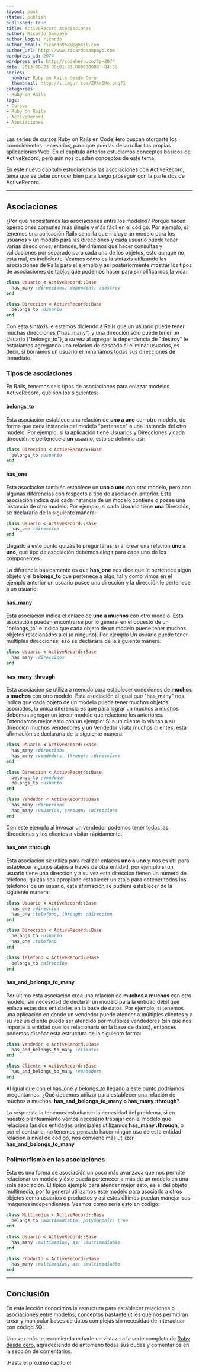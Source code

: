 ```yaml
---
layout: post
status: publish
published: true
title: ActiveRecord Asociaciones
author: Ricardo Sampayo
author_login: ricardo
author_email: ricardo9588@gmail.com
author_url: http://www.ricardosampayo.com
wordpress_id: 2074
wordpress_url: http://codehero.co/?p=2074
date: 2013-08-23 00:01:03.000000000 -04:30
series:
  nombre: Ruby on Rails desde Cero
  thumbnail: http://i.imgur.com/ZPAm5Mn.png?1
categories:
- Ruby on Rails
tags:
- Cursos
- Ruby on Rails
- ActiveRecord
- Asociaciones
---
```

<p>Las series de cursos Ruby on Rails en CodeHero buscan otorgarte los conocimientos necesarios, para que puedas desarrollar tus propias aplicaciones Web. En el capítulo anterior estudiamos conceptos básicos de ActiveRecord, pero aún nos quedan conceptos de este tema.</p>

<p>En este nuevo capítulo estudiaremos las asociaciones con ActiveRecord, tema que se debe conocer bien para luego proseguir con la parte dos de ActiveRecord.</p>

<hr />

<h2>Asociaciones</h2>

<p>¿Por qué necesitamos las asociaciones entre los modelos? Porque hacen operaciones comunes más simple y más fácil en el código. Por ejemplo, si tenemos una aplicación Rails sencilla que incluye un modelo para los usuarios y un modelo para las direcciones y cada usuario puede tener varias direcciones, entonces, tendríamos que hacer consultas y validaciones por separado para cada uno de los objetos, esto aunque no esta mal, es ineficiente. Veamos cómo es la sintaxis utilizando las asociaciones de Rails para el ejemplo y así posteriormente mostrar los tipos de asociaciones de tablas que podemos hacer para simplificarnos la vida:</p>

```ruby
class Usuario < ActiveRecord::Base
  has_many :direccions, dependent: :destroy
end

class Direccion < ActiveRecord::Base
  belongs_to :Usuario
end
```

<p>Con esta sintaxis le estamos diciendo a Rails que un usuario puede tener muchas direcciones ("has_many") y una dirección sólo puede tener un Usuario ("belongs_to"), a su vez al agregar la dependencia de "destroy" le estaríamos agregando una relación de cascada al eliminar usuarios, es decir, si borramos un usuario eliminaríamos todas sus direcciones de inmediato.</p>

<h3>Tipos de asociaciones</h3>

<p>En Rails, tenemos seis tipos de asociaciones para enlazar modelos ActiveRecord, que son los siguientes:</p>

<h4>belongs_to</h4>

<p>Esta asociación establece una relación de <strong>uno a uno</strong> con otro modelo, de forma que cada instancia del modelo "pertenece" a una instancia del otro modelo. Por ejemplo, si la aplicación tiene Usuarios y Direcciones y cada dirección le pertenece a <strong>un</strong> usuario, esto se definiría así:</p>

```ruby
class Direccion < ActiveRecord::Base
  belongs_to :usuario
end
```

<h4>has_one</h4>

<p>Esta asociación también establece un <strong>uno a uno</strong> con otro modelo, pero con algunas diferencias con respecto a tipo de asociación anterior. Esta asociación indica que cada instancia de un modelo contiene o posee una instancia de otro modelo. Por ejemplo, si cada Usuario tiene <strong>una</strong> Dirección, se declararía de la siguiente manera:</p>

```ruby
class Usuario < ActiveRecord::Base
  has_one :direccion
end
```

<p>Llegado a este punto quizás te preguntarás, si al crear una relación <strong>uno a uno</strong>, qué tipo de asociación debemos elegir para cada uno de los componentes.</p>

<p>La diferencia básicamente es que <strong>has_one</strong> nos dice que le pertenece algún objeto y el <strong>belongs_to</strong> que pertenece a algo, tal y como vimos en el ejemplo anterior un usuario posee una dirección y la dirección le pertenece a un usuario.</p>

<h4>has_many</h4>

<p>Esta asociación indica el enlace de <strong>uno a muchos</strong> con otro modelo. Esta asociación pueden encontrarse por lo general en el opuesto de un "belongs_to" e indica que cada objeto de un modelo puede tener muchos objetos relacionados a él (o ninguno). Por ejemplo Un usuario puede tener múltiples direcciones, eso se declararía de la siguiente manera:</p>

```ruby
class Usuario < ActiveRecord::Base
  has_many :direccions
end
```

<h4>has_many :through</h4>

<p>Esta asociación se utiliza a menudo para establecer conexiones de  <strong>muchos a muchos</strong> con otro modelo. Esta asociación al igual que "has_many" nos indica que cada objeto de un modelo puede tener muchos objetos asociados, la única diferencia es que para lograr un muchos a muchos debemos agregar un tercer modelo que relacione los anteriores. Entendamos mejor esto con un ejemplo: Si a un cliente lo visitan a su dirección muchos vendedores y un Vendedor visita muchos clientes, esta afirmación se declararía de la siguiente manera:</p>

```ruby
class Usuario < ActiveRecord::Base
  has_many :direccions
  has_many :vendedors, through: :direccions
end

class Direccion < ActiveRecord::Base
  belongs_to :vendedor
  belongs_to :usuario
end

class Vendedor < ActiveRecord::Base
  has_many :direccions
  has_many :usuarios, through: :direccions
end
```

<p>Con este ejemplo al invocar un vendedor podemos tener todas las direcciones y los clientes a visitar rápidamente.</p>

<h4>has_one :through</h4>

<p>Esta asociación se utiliza para realizar enlaces <strong>uno a uno</strong> y nos es útil para establecer algunos atajos a través de otra entidad, por ejemplo si un usuario tiene una dirección y a su vez esta dirección tienen un número de teléfono, quizás sea apropiado establecer un atajo para obtener todos los teléfonos de un usuario, esta afirmación se pudiera establecer de la siguiente manera:</p>

```ruby
class Usuario < ActiveRecord::Base
  has_one :direccion
  has_one :telefono, through: :direccion
end

class Direccion < ActiveRecord::Base
  belongs_to :usuario
  has_one :telefono
end

class Telefono < ActiveRecord::Base
  belongs_to :direccion
end
```

<h4>has_and_belongs_to_many</h4>

<p>Por último esta asociación crea una relación de  <strong>muchos a muchos</strong> con otro modelo, sin necesidad de declarar un modelo para la entidad débil que enlaza estas dos entidades en la base de datos. Por ejemplo, si tenemos una aplicación en donde un vendedor puede atender a múltiples clientes y a su vez un cliente puede ser atendido por múltiples vendedores (sin que nos importe la entidad que los relacionaría en la base de datos), entonces podemos diseñar esta estructura de la siguiente forma:</p>

```ruby
class Vendedor < ActiveRecord::Base
  has_and_belongs_to_many :clientes
end

class Cliente < ActiveRecord::Base
  has_and_belongs_to_many :vendedors
end
```

<p>Al igual que con el has_one y belongs_to llegado a este punto podríamos preguntarnos: ¿Qué debemos utilizar para establecer una relación de muchos a muchos: <strong>has_and_belongs_to_many o has_many :through</strong>?</p>

<p>La respuesta la tenemos estudiando la necesidad del problema, si en nuestro planteamiento vemos necesario trabajar con el modelo que relaciona las dos entidades principales utilizamos <strong>has_many :through</strong>, o por el contrario, no tenemos pensado hacer ningún uso de esta entidad relación a nivel de código, nos conviene más utilizar <strong>has_and_belongs_to_many</strong></p>

<h3>Polimorfismo en las asociaciones</h3>

<p>Ésta es una forma de asociación un poco más avanzada que nos permite relacionar un modelo y éste pueda pertenecer a más de un modelo en una sola asociación. El típico ejemplo para atender mejor esto, es el del objeto multimedia, por lo general utilizamos este modelo para asociarlo a otros objetos como usuarios o productos y así estos últimos puedan manejar sus imágenes independientes. Veamos como sería esto en código:</p>

```ruby
class Multimedia < ActiveRecord::Base
  belongs_to :multimediable, polymorphic: true
end

class Usuario < ActiveRecord::Base
  has_many :multimedias, as: :multimediable
end

class Producto < ActiveRecord::Base
  has_many :multimedias, as: :multimediable
end
```

<hr />

<h2>Conclusión</h2>

<p>En esta lección conocimos la estructura para establecer relaciones o asociaciones entre modelos, conceptos bastante útiles que nos permitirán crear y manipular bases de datos complejas sin necesidad de interactuar con código SQL.</p>

<p>Una vez más te recomiendo echarle un vistazo a la serie completa de <a href="http://codehero.co/category/cursos/rails/">Ruby desde cero</a>, agradeciendo de antemano todas sus dudas y comentarios en la sección de comentarios.</p>

<p>¡Hasta el próximo capítulo!</p>
